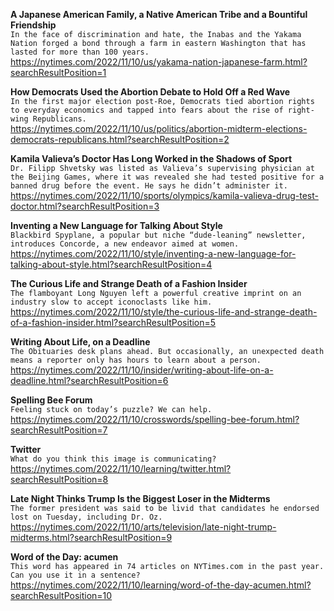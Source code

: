 **A Japanese American Family, a Native American Tribe and a Bountiful Friendship**\
`In the face of discrimination and hate, the Inabas and the Yakama Nation forged a bond through a farm in eastern Washington that has lasted for more than 100 years.`\
https://nytimes.com/2022/11/10/us/yakama-nation-japanese-farm.html?searchResultPosition=1

**How Democrats Used the Abortion Debate to Hold Off a Red Wave**\
`In the first major election post-Roe, Democrats tied abortion rights to everyday economics and tapped into fears about the rise of right-wing Republicans.`\
https://nytimes.com/2022/11/10/us/politics/abortion-midterm-elections-democrats-republicans.html?searchResultPosition=2

**Kamila Valieva’s Doctor Has Long Worked in the Shadows of Sport**\
`Dr. Filipp Shvetsky was listed as Valieva’s supervising physician at the Beijing Games, where it was revealed she had tested positive for a banned drug before the event. He says he didn’t administer it.`\
https://nytimes.com/2022/11/10/sports/olympics/kamila-valieva-drug-test-doctor.html?searchResultPosition=3

**Inventing a New Language for Talking About Style**\
`Blackbird Spyplane, a popular but niche “dude-leaning” newsletter, introduces Concorde, a new endeavor aimed at women.`\
https://nytimes.com/2022/11/10/style/inventing-a-new-language-for-talking-about-style.html?searchResultPosition=4

**The Curious Life and Strange Death of a Fashion Insider**\
`The flamboyant Long Nguyen left a powerful creative imprint on an industry slow to accept iconoclasts like him.`\
https://nytimes.com/2022/11/10/style/the-curious-life-and-strange-death-of-a-fashion-insider.html?searchResultPosition=5

**Writing About Life, on a Deadline**\
`The Obituaries desk plans ahead. But occasionally, an unexpected death means a reporter only has hours to learn about a person.`\
https://nytimes.com/2022/11/10/insider/writing-about-life-on-a-deadline.html?searchResultPosition=6

**Spelling Bee Forum**\
`Feeling stuck on today’s puzzle? We can help.`\
https://nytimes.com/2022/11/10/crosswords/spelling-bee-forum.html?searchResultPosition=7

**Twitter**\
`What do you think this image is communicating?`\
https://nytimes.com/2022/11/10/learning/twitter.html?searchResultPosition=8

**Late Night Thinks Trump Is the Biggest Loser in the Midterms**\
`The former president was said to be livid that candidates he endorsed lost on Tuesday, including Dr. Oz.`\
https://nytimes.com/2022/11/10/arts/television/late-night-trump-midterms.html?searchResultPosition=9

**Word of the Day: acumen**\
`This word has appeared in 74 articles on NYTimes.com in the past year. Can you use it in a sentence?`\
https://nytimes.com/2022/11/10/learning/word-of-the-day-acumen.html?searchResultPosition=10

